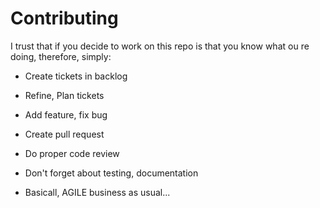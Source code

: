 # Contributing

I trust that if you decide to work on this repo is that you know what ou re doing, therefore, simply:

- Create tickets in backlog
- Refine, Plan tickets
- Add feature, fix bug
- Create pull request
- Do proper code review
- Don't forget about testing, documentation

- Basicall, AGILE business as usual...
